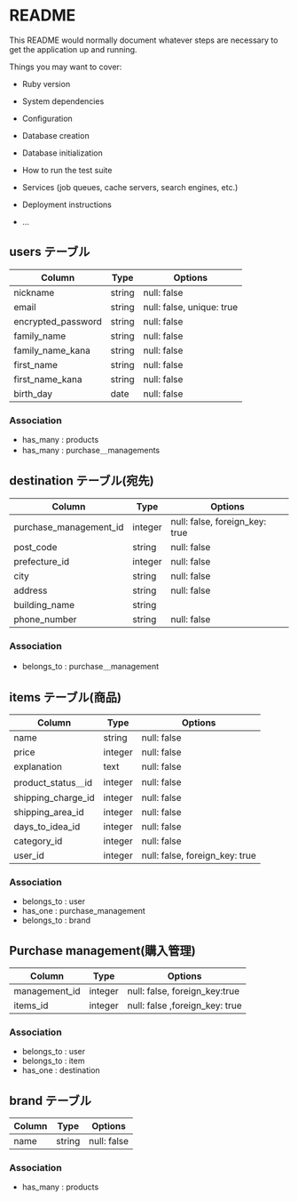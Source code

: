 # README

This README would normally document whatever steps are necessary to get the
application up and running.

Things you may want to cover:

* Ruby version

* System dependencies

* Configuration

* Database creation

* Database initialization

* How to run the test suite

* Services (job queues, cache servers, search engines, etc.)

* Deployment instructions

* ...

## users テーブル

| Column   | Type   | Options     |
| -------- | ------ | ----------- |
| nickname  | string | null: false    |
| email    | string | null: false, unique: true   |
| encrypted_password | string | null: false   |
|family_name | string | null: false   |
|family_name_kana   | string | null: false   |
|first_name  | string | null: false  |
|first_name_kana    | string | null: false   |
|birth_day   | date   | null: false   |

### Association
- has_many : products
- has_many : purchase＿managements



## destination テーブル(宛先)

| Column   | Type   | Options     |
| -------- | ------ | ----------- |
| purchase_management_id |integer | null: false, foreign_key: true |
|post_code  | string | null: false   |
|prefecture_id | integer | null: false  |
|city       | string | null: false    |
|address    | string | null: false    |
|building_name   | string |           |
|phone_number    | string | null: false |

### Association
- belongs_to : purchase＿management




## items  テーブル(商品)

| Column   | Type   | Options     |
| -------- | ------ | ----------- |
| name     | string | null: false   |
| price     | integer | null: false   |
| explanation| text | null: false   |
| product_status＿id   | integer| null: false    |
| shipping_charge_id  | integer | null: false |
| shipping_area_id| integer | null: false  |
| days_to_idea_id| integer | null: false |
| category_id    | integer | null: false   |
|user_id       | integer| null: false, foreign_key: true|

### Association
- belongs_to : user
- has_one : purchase_management
- belongs_to : brand



## Purchase management(購入管理)

| Column   | Type   | Options     |
| -------- | ------ | ----------- |
| management_id | integer | null: false, foreign_key:true| 
| items_id| integer | null: false ,foreign_key: true   |

### Association

- belongs_to : user
- belongs_to : item
- has_one : destination




## brand テーブル
| Column   | Type   | Options     |
| -------- | ------ | ----------- |
| name     |string  | null: false   |

### Association
- has_many : products

